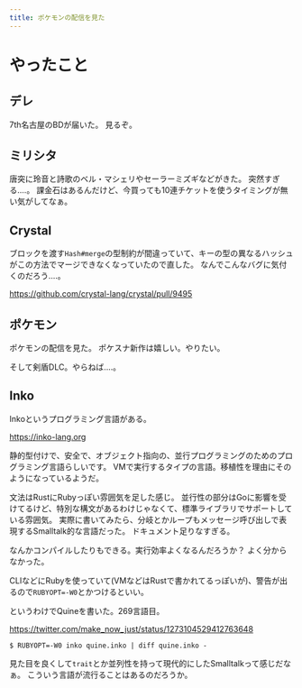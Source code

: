 ```yaml
---
title: ポケモンの配信を見た
---
```


# やったこと

## デレ

7th名古屋のBDが届いた。
見るぞ。

## ミリシタ

唐突に玲音と詩歌のベル・マシェリやセーラーミズギなどがきた。
突然すぎる‥‥。
課金石はあるんだけど、今買っても10連チケットを使うタイミングが無い気がしてなぁ。

## Crystal

ブロックを渡す`Hash#merge`の型制約が間違っていて、キーの型の異なるハッシュがこの方法でマージできなくなっていたので直した。
なんでこんなバグに気付くのだろう‥‥。

<https://github.com/crystal-lang/crystal/pull/9495>

## ポケモン

ポケモンの配信を見た。
ポケスナ新作は嬉しい。やりたい。

そして剣盾DLC。やらねば‥‥。

## Inko

Inkoというプログラミング言語がある。

<https://inko-lang.org>

静的型付けで、安全で、オブジェクト指向の、並行プログラミングのためのプログラミング言語らしいです。
VMで実行するタイプの言語。移植性を理由にそのようになっているようだ。

文法はRustにRubyっぽい雰囲気を足した感じ。
並行性の部分はGoに影響を受けてるけど、特別な構文があるわけじゃなくて、標準ライブラリでサポートしている雰囲気。
実際に書いてみたら、分岐とかループもメッセージ呼び出しで表現するSmalltalk的な言語だった。
ドキュメント足りなすぎる。

なんかコンパイルしたりもできる。実行効率よくなるんだろうか？
よく分からなかった。

CLIなどにRubyを使っていて(VMなどはRustで書かれてるっぽいが)、警告が出るので`RUBYOPT=-W0`とかつけるといい。

というわけでQuineを書いた。269言語目。

<https://twitter.com/make_now_just/status/1273104529412763648>

```console
$ RUBYOPT=-W0 inko quine.inko | diff quine.inko -
```

見た目を良くして`trait`とか並列性を持って現代的にしたSmalltalkって感じだなぁ。
こういう言語が流行ることはあるのだろうか。

